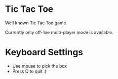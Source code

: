 # Tic Tac Toe

Well known Tic Tac Toe game.

Currently only off-line multi-player mode is available.

# Keyboard Settings
- Use mouse to pick the box
- Press Q to quit :)
